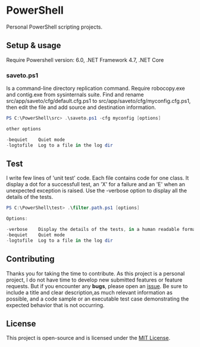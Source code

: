 # PowerShell

Personal PowerShell scripting projects.

## Setup & usage

Require Powershell version: 6.0, .NET Framework 4.7, .NET Core

### saveto.ps1

Is a command-line directory replication command.
Require robocopy.exe and contig.exe from sysinternals suite.
Find and rename src/app/saveto/cfg/default.cfg.ps1 to src/app/saveto/cfg/myconfig.cfg.ps1, then edit the file and add source and destination information.

```powershell
PS C:\PowerShell\src> .\saveto.ps1 -cfg myconfig [options]

other options

-bequiet    Quiet mode
-logtofile  Log to a file in the log dir
```

## Test

I write few lines of 'unit test' code.
Each file contains code for one class. It display a dot for a successfull test, an 'X' for a failure and an 'E' when an unexpected exception is raised.
Use the -verbose option to display all the details of the tests.

```powershell
PS C:\PowerShell\test> .\filter.path.ps1 [options]

Options:

-verbose    Display the details of the tests, in a human readable format.
-bequiet    Quiet mode
-logtofile  Log to a file in the log dir
```

## Contributing

Thanks you for taking the time to contribute.
As this project is a personal project, I do not have time to develop new submitted features or feature requests.
But if you encounter any **bugs**, please open an [issue](https://github.com/ojullien/powershell/issues/new).
Be sure to include a title and clear description,as much relevant information as possible, and a code sample or an executable test case demonstrating the expected behavior that is not occurring.

## License

This project is open-source and is licensed under the [MIT License](https://github.com/ojullien/powershell/blob/master/LICENSE).
